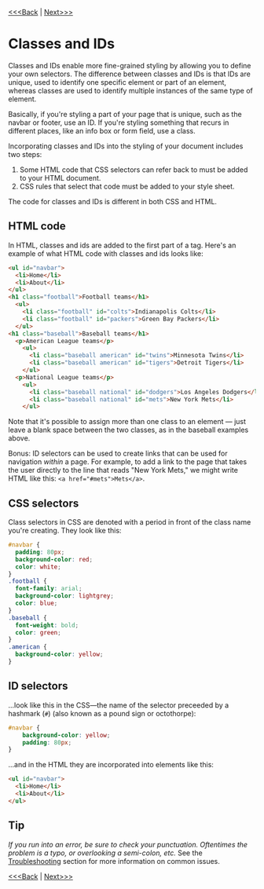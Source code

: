 [<<<Back](13-filter.md) | [Next>>>](15-properties.md)

# Classes and IDs

Classes and IDs enable more fine-grained styling by allowing you to define your own selectors. The difference between classes and IDs is that IDs are unique, used to identify one specific element or part of an element, whereas classes are used to identify multiple instances of the same type of element.

Basically, if you're styling a part of your page that is unique, such as the navbar or footer, use an ID. If you're styling something that recurs in different places, like an info box or form field, use a class.

Incorporating classes and IDs into the styling of your document includes two steps:

1. Some HTML code that CSS selectors can refer back to must be added to your HTML document.
2. CSS rules that select that code must be added to your style sheet.

The code for classes and IDs is different in both CSS and HTML.

## HTML code

In HTML, classes and ids are added to the first part of a tag. Here's an example of what HTML code with classes and ids looks like:

```html
<ul id="navbar">
  <li>Home</li>
  <li>About</li>
</ul>
<h1 class="football">Football teams</h1>
  <ul>
    <li class="football" id="colts">Indianapolis Colts</li>
    <li class="football" id="packers">Green Bay Packers</li>
  </ul>
<h1 class="baseball">Baseball teams</h1>
  <p>American League teams</p>
    <ul>
      <li class="baseball american" id="twins">Minnesota Twins</li>
      <li class="baseball american" id="tigers">Detroit Tigers</li>
    </ul>
  <p>National League teams</p>
    <ul>
      <li class="baseball national" id="dodgers">Los Angeles Dodgers</li>
      <li class="baseball national" id="mets">New York Mets</li>
    </ul>
```

Note that it's possible to assign more than one class to an element — just leave a blank space between the two classes, as in the baseball examples above.

Bonus: ID selectors can be used to create links that can be used for navigation *within* a page. For example, to add a link to the page that takes the user directly to the line that reads "New York Mets," we might write HTML like this: `<a href="#mets">Mets</a>`.

## CSS selectors

Class selectors in CSS are denoted with a period in front of the class name you're creating. They look like this:

```css
#navbar {
  padding: 80px;
  background-color: red;
  color: white;
}
.football {
  font-family: arial;
  background-color: lightgrey;
  color: blue;
}
.baseball {
  font-weight: bold;
  color: green;
}
.american {
  background-color: yellow;
}
```

## ID selectors 

...look like this in the CSS—the name of the selector preceeded by a hashmark (`#`) (also known as a pound sign or octothorpe):

```css
#navbar {
    background-color: yellow;
    padding: 80px;
}
```
...and in the HTML they are incorporated into elements like this:

```html
<ul id="navbar">
  <li>Home</li>
  <li>About</li>
</ul>
```

## Tip
*If you run into an error, be sure to check your punctuation. Oftentimes the problem is a typo, or overlooking a semi-colon, etc.* See the [Troubleshooting](17-troubleshooting.md) section for more information on common issues.

[<<<Back](13-filter.md) | [Next>>>](15-properties.md)
